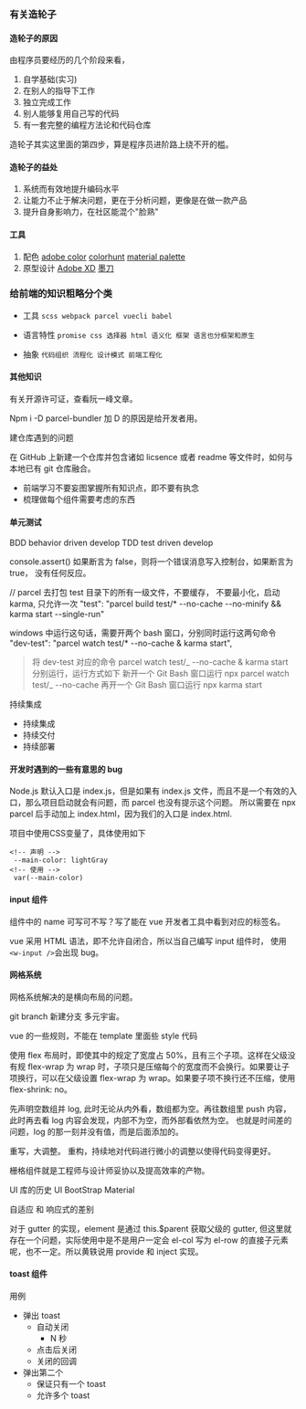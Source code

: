 ### 有关造轮子

#### 造轮子的原因

由程序员要经历的几个阶段来看，

1. 自学基础(实习)
2. 在别人的指导下工作
3. 独立完成工作
4. 别人能够复用自己写的代码
5. 有一套完整的编程方法论和代码仓库

造轮子其实这里面的第四步，算是程序员进阶路上绕不开的槛。

#### 造轮子的益处

1. 系统而有效地提升编码水平
2. 让能力不止于解决问题，更在于分析问题，更像是在做一款产品
3. 提升自身影响力，在社区能混个"脸熟"

#### 工具

1. 配色 [adobe color](https://color.adobe.com/zh/create/color-wheel/) [colorhunt](https://colorhunt.co) [material palette](https://www.materialpalette.com)
2. 原型设计 [Adobe XD](https://www.adobe.com/cn/products/xd.html) [墨刀](https://modao.cc)

### 给前端的知识粗略分个类

- 工具 `scss webpack parcel vuecli babel`

- 语言特性 `promise css 选择器 html 语义化 框架 语言也分框架和原生`

- 抽象 `代码组织 流程化 设计模式 前端工程化`

#### 其他知识

有关开源许可证，查看阮一峰文章。

Npm i -D parcel-bundler 加 D 的原因是给开发者用。

建仓库遇到的问题

在 GitHub 上新建一个仓库并包含诸如 licsence 或者 readme 等文件时，如何与本地已有 git 仓库融合。

- 前端学习不要妄图掌握所有知识点，即不要有执念
- 梳理做每个组件需要考虑的东西


#### 单元测试

BDD behavior driven develop
TDD test driven develop

console.assert() 如果断言为 false，则将一个错误消息写入控制台，如果断言为 true， 没有任何反应。

// parcel 去打包 test 目录下的所有一级文件，不要缓存， 不要最小化，启动 karma, 只允许一次
"test": "parcel build test/\* --no-cache --no-minify && karma start --single-run"

windows 中运行这句话，需要开两个 bash 窗口，分别同时运行这两句命令
"dev-test": "parcel watch test/\* --no-cache & karma start",

> 将 dev-test 对应的命令 parcel watch test/_ --no-cache & karma start 分别运行，运行方式如下
> 新开一个 Git Bash 窗口运行 npx parcel watch test/_ --no-cache
> 再开一个 Git Bash 窗口运行 npx karma start

持续集成

- 持续集成
- 持续交付
- 持续部署

#### 开发时遇到的一些有意思的 bug

Node.js 默认入口是 index.js，但是如果有 index.js 文件，而且不是一个有效的入口，那么项目启动就会有问题，而 parcel 也没有提示这个问题。
所以需要在 npx parcel 后手动加上 index.html，因为我们的入口是 index.html.

项目中使用CSS变量了，具体使用如下
```
<!-- 声明 -->
 --main-color: lightGray
<!-- 使用 -->
 var(--main-color)
```

#### input 组件

组件中的 name 可写可不写？写了能在 vue 开发者工具中看到对应的标签名。

vue 采用 HTML 语法，即不允许自闭合，所以当自己编写 input 组件时， 使用`<w-input />`会出现 bug。

#### 网格系统

网格系统解决的是横向布局的问题。

git branch 新建分支 多元宇宙。

vue 的一些规则，不能在 template 里面些 style 代码

使用 flex 布局时，即使其中的规定了宽度占 50%，且有三个子项。这样在父级没有规 flex-wrap 为 wrap 时，子项只是压缩每个的宽度而不会换行。如果要让子项换行，可以在父级设置 flex-wrap 为 wrap。如果要子项不换行还不压缩，使用 flex-shrink: no。

先声明空数组并 log, 此时无论从内外看，数组都为空。再往数组里 push 内容，此时再去看 log 内容会发现，内部不为空，而外部看依然为空。
也就是时间差的问题，log 的那一刻并没有值，而是后面添加的。

重写，大调整。
重构，持续地对代码进行微小的调整以使得代码变得更好。

栅格组件就是工程师与设计师妥协以及提高效率的产物。

UI 库的历史
UI BootStrap Material

自适应 和 响应式的差别

对于 gutter 的实现，element 是通过 this.\$parent 获取父级的 gutter, 但这里就存在一个问题，实际使用中是不是用户一定会 el-col 写为 el-row 的直接子元素呢，也不一定。所以黄轶说用 provide 和 inject 实现。

#### toast 组件

用例

- 弹出 toast
  - 自动关闭
    - N 秒
  - 点击后关闭
  - 关闭的回调
- 弹出第二个
  - 保证只有一个 toast
  - 允许多个 toast
